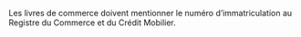 Les livres de commerce doivent mentionner le numéro d’immatriculation au Registre
du Commerce et du Crédit Mobilier.